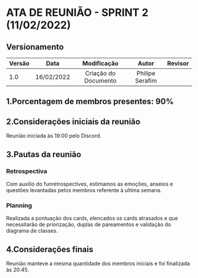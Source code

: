 # ATA DE REUNIÃO - SPRINT 2 (11/02/2022)

## Versionamento

| Versão |    Data    |     Modificação      |      Autor      | Revisor |
| ------ | :--------: | :------------------: | :-------------: | :-----: |
| 1.0    | 16/02/2022 | Criação do Documento | Philipe Serafim |         |

<!-- NAO ESQUECER DE ADICIONAR A REUNIÃO EM QUESTÃO AO DOCUMENTO "/_indiceReuniao.md" -->

## 1.Porcentagem de membros presentes: 90%

## 2.Considerações iniciais da reunião

Reunião iniciada às 19:00 pelo Discord.

## 3.Pautas da reunião

### Retrospectiva

Com auxílio do funretrospectives, estimamos as emoções, anseios e questões levantadas pelos membros referente à ultima semana.

### Planning

Realizada a pontuação dos cards, elencados os cards atrasados e que necessitarão de priorização, duplas de pareamentos e validação do diagrama de classes.

## 4.Considerações finais

Reunião manteve a mesma quantidade dos membros iniciais e foi finalizada às 20:45.
